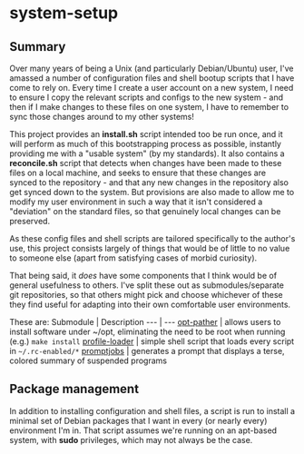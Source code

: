 # system-setup

## Summary

Over many years of being a Unix (and particularly Debian/Ubuntu) user, I've amassed a number of configuration files and shell bootup scripts that I have come to rely on. Every time I create a user account on a new system, I need to ensure I copy the relevant scripts and configs to the new system - and then if I make changes to these files on one system, I have to remember to sync those changes around to my other systems!

This project provides an **install.sh** script intended too be run once, and it will perform as much of this bootstrapping process as possible, instantly providing me with a "usable system" (by my standards). It also contains a **reconcile.sh** script that detects when changes have been made to these files on a local machine, and seeks to ensure that these changes are synced to the repository - and that any new changes in the repository also get synced down to the system. But provisions are also made to allow me to modify my user environment in such a way that it isn't considered a "deviation" on the standard files, so that genuinely local changes can be preserved.

As these config files and shell scripts are tailored specifically to the author's use, this project consists largely of things that would be of little to no value to someone else (apart from satisfying cases of morbid curiosity).

That being said, it *does* have some components that I think would be of general usefulness to others. I've split these out as submodules/separate git repositories, so that others might pick and choose whichever of these they find useful for adapting into their own comfortable user environments.

These are:
Submodule | Description
--- | ---
[opt-pather](https://github.com/micahcowan/opt-pather/) | allows users to install software under ~/opt, eliminating the need to be root when running (e.g.) `make install`
[profile-loader](https://github.com/micahcowan/profile-loader/) | simple shell script that loads every script in `~/.rc-enabled/*`
[promptjobs](https://github.com/micahcowan/promptjobs/) | generates a prompt that displays a terse, colored summary of suspended programs

## Package management
In addition to installing configuration and shell files, a script is run to install a minimal set of Debian packages that I want in every (or nearly every) environment I'm in. That script assumes we're running on an apt-based system, with **sudo** privileges, which may not always be the case.
